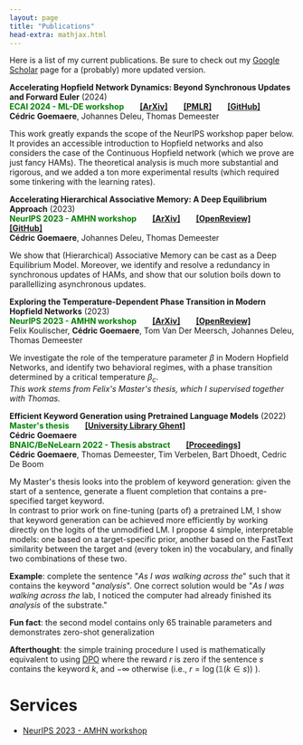 ```yaml
---
layout: page
title: "Publications"
head-extra: mathjax.html
---
```


Here is a list of my current publications. Be sure to check out my [Google Scholar](https://scholar.google.be/citations?user=4BQ4DZsAAAAJ) page for a (probably) more updated version.

**Accelerating Hopfield Network Dynamics: Beyond Synchronous Updates and Forward Euler** (2024) \
**<font color='green'>ECAI 2024 - ML-DE workshop</font>**  [**[ArXiv]**](https://arxiv.org/abs/2311.15673v2)  [**[PMLR]**](https://proceedings.mlr.press/v255/goemaere24a.html)  [**[GitHub]**](https://github.com/cgoemaere/hopdeq)  \
**Cédric Goemaere**, Johannes Deleu, Thomas Demeester

This work greatly expands the scope of the NeurIPS workshop paper below. It provides an accessible introduction to Hopfield networks and also considers the case of the Continuous Hopfield network (which we prove are just fancy HAMs). The theoretical analysis is much more substantial and rigorous, and we added a ton more experimental results (which required some tinkering with the learning rates).

**Accelerating Hierarchical Associative Memory: A Deep Equilibrium Approach** (2023) \
**<font color='green'>NeurIPS 2023 - AMHN workshop</font>**  [**[ArXiv]**](https://arxiv.org/abs/2311.15673v1)  [**[OpenReview]**](https://openreview.net/forum?id=Vmndp6HnfR)  [**[GitHub]**](https://github.com/cgoemaere/hopdeq/tree/NeurIPS23_AMHN_workshop_code)  \
**Cédric Goemaere**, Johannes Deleu, Thomas Demeester

We show that (Hierarchical) Associative Memory can be cast as a Deep Equilibrium Model. Moreover, we identify and resolve a redundancy in synchronous updates of HAMs, and show that our solution boils down to parallellizing asynchronous updates.

**Exploring the Temperature-Dependent Phase Transition in Modern Hopfield Networks** (2023) \
**<font color='green'>NeurIPS 2023 - AMHN workshop</font>**  [**[ArXiv]**](https://arxiv.org/abs/2311.18434)  [**[OpenReview]**](https://openreview.net/forum?id=AXiMq2k4cb) \
Felix Koulischer, **Cédric Goemaere**, Tom Van Der Meersch, Johannes Deleu, Thomas Demeester

We investigate the role of the temperature parameter $\beta$ in Modern Hopfield Networks, and identify two behavioral regimes, with a phase transition determined by a critical temperature $\beta_c$. \
*This work stems from Felix's Master's thesis, which I supervised together with Thomas.*

**Efficient Keyword Generation using Pretrained Language Models** (2022) \
**<font color='green'>Master's thesis</font>**  [**[University Library Ghent]**](https://lib.ugent.be/en/catalog/rug01:003063469) \
**Cédric Goemaere** \
**<font color='green'>BNAIC/BeNeLearn 2022 - Thesis abstract</font>**  [**[Proceedings]**](https://bnaic2022.uantwerpen.be/wp-content/uploads/BNAICBeNeLearn_2022_submission_4135.pdf) \
**Cédric Goemaere**, Thomas Demeester, Tim Verbelen, Bart Dhoedt, Cedric De Boom

My Master's thesis looks into the problem of keyword generation: given the start of a sentence, generate a fluent completion that contains a pre-specified target keyword. \
In contrast to prior work on fine-tuning (parts of) a pretrained LM, I show that keyword generation can be achieved more efficiently by working directly on the logits of the unmodified LM. I propose 4 simple, interpretable models: one based on a target-specific prior, another based on the FastText similarity between the target and (every token in) the vocabulary, and finally two combinations of these two.

**Example**: complete the sentence "*As I was walking across the*" such that it contains the keyword "*analysis*". One correct solution would be "*As I was walking across the* lab, I noticed the computer had already finished its *analysis* of the substrate."

**Fun fact**: the second model contains only 65 trainable parameters and demonstrates zero-shot generalization

**Afterthought**: the simple training procedure I used is mathematically equivalent to using [DPO](https://arxiv.org/abs/2305.18290) where the reward $r$ is zero if the sentence $s$ contains the keyword $k$, and $-\infty$ otherwise (i.e., $r=\log(\mathbb{1}(k \in s))$ ).

# Services
- [NeurIPS 2023 - AMHN workshop](https://amhn.vizhub.ai/)
